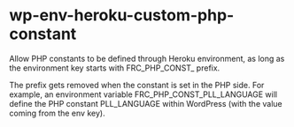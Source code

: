 # wp-env-heroku-custom-php-constant

Allow PHP constants to be defined through Heroku environment, as long as the environment key starts with FRC_PHP_CONST_ prefix.

The prefix gets removed when the constant is set in the PHP side. For example, an environment variable FRC_PHP_CONST_PLL_LANGUAGE will define the PHP constant PLL_LANGUAGE within WordPress (with the value coming from the env key).
